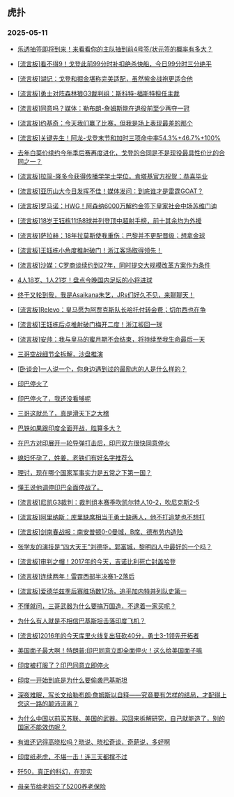 ## 虎扑 
### 2025-05-11

+ [乐透抽签即将到来！来看看你的主队抽到前4号签/状元签的概率有多大？](https://bbs.hupu.com/632521280.html)

+ [[流言板]看不得9！戈登此前99分时补扣绝杀快船，今日99分时三分绝平](https://bbs.hupu.com/632521688.html)

+ [[流言板]湖记：戈登和掘金堪称完美适配，虽然紫金战袍更适合他](https://bbs.hupu.com/632519877.html)

+ [[流言板]勇士对阵森林狼G3裁判组：斯科特-福斯特担任主裁](https://bbs.hupu.com/632524147.html)

+ [[流言板]同意吗？媒体：勒布朗-詹姆斯能在退役前至少再夺一冠](https://bbs.hupu.com/632522787.html)

+ [[流言板]约基奇：今天我们赢了比赛，但我是场上表现最差的那个](https://bbs.hupu.com/632520244.html)

+ [[流言板]关键先生！阿龙-戈登末节和加时三项命中率54.3%+46.7%+100%](https://bbs.hupu.com/632523925.html)

+ [去年白菜价续约今年季后赛再度进化，戈登的合同是不是现役最具性价比的合同之一？](https://bbs.hupu.com/632523555.html)

+ [[流言板]拉简-隆多今获得传播学学士学位，肯塔基官方祝贺：恭喜毕业](https://bbs.hupu.com/632520918.html)

+ [[流言板]亚历山大今日发挥不佳！媒体发问：到底谁才是雷霆GOAT？](https://bbs.hupu.com/632520753.html)

+ [[流言板]罗马诺：HWG！阿森纳6000万解约金签下皇家社会中场苏维门迪](https://bbs.hupu.com/632517514.html)

+ [[流言板]18岁王钰栋11场8球并列登顶中超射手榜，前十其余均为外援](https://bbs.hupu.com/632522986.html)

+ [[流言板]萨拉赫：18年拉莫斯使我重伤；巴黎并不更配晋级；想拿金球](https://bbs.hupu.com/632519992.html)

+ [[流言板]王钰栋小角度推射破门！浙江客场取得领先！](https://bbs.hupu.com/632520894.html)

+ [[流言板]沙媒：C罗商谈续约到27年，同时提交大规模改革方案作为条件](https://bbs.hupu.com/632520024.html)

+ [4人18岁、1人21岁！盘点今晚国内足坛的小将进球](https://bbs.hupu.com/632523277.html)

+ [终于又轮到我，我是Asaikana朱艺，JRs们好久不见，来聊聊天！](https://bbs.hupu.com/632520978.html)

+ [[流言板]Relevo：皇马愿为阿贾克斯队长哈托付转会费；切尔西也在争](https://bbs.hupu.com/632520292.html)

+ [[流言板]王钰栋后点推射破门梅开二度！浙江扳回一球](https://bbs.hupu.com/632522327.html)

+ [[流言板]安帅：我与皇马的蜜月期不会结束，将持续至我生命最后一天](https://bbs.hupu.com/632523152.html)

+ [三哥空战细节全拆解，沙盘推演](https://bbs.hupu.com/632522430.html)

+ [[卧谈会]一人说一个，你身边遇到过的最励志的人是什么样的？](https://bbs.hupu.com/632522144.html)

+ [印巴停火了](https://bbs.hupu.com/632521768.html)

+ [印巴停火了，我还没看够呢](https://bbs.hupu.com/632521723.html)

+ [三哥这就怂了，真是滑天下之大稽](https://bbs.hupu.com/632522085.html)

+ [巴铁如果跟印度全面开战，胜算多大？](https://bbs.hupu.com/632520541.html)

+ [在巴方对印展开一轮导弹打击后，印巴双方很快同意停火](https://bbs.hupu.com/632522305.html)

+ [媳妇怀孕了，姓姜，老铁们有好名字推荐么](https://bbs.hupu.com/632519717.html)

+ [理讨，现在哪个国家军事实力是五常之下第一国？](https://bbs.hupu.com/632521813.html)

+ [懂王说他调停印巴全面停战了。](https://bbs.hupu.com/632521560.html)

+ [[流言板]尼凯G3裁判：裁判组本赛季吹凯尔特人10-2，吹尼克斯2-5](https://bbs.hupu.com/632524258.html)

+ [[流言板]阿里纳斯：库里缺席相当于勇士缺两人，他不打追梦也不想打](https://bbs.hupu.com/632524725.html)

+ [[流言板]剑南春战报：南安普顿0-0曼城，B席、德布劳内造险](https://bbs.hupu.com/632525013.html)

+ [张学友的演技是“四大天王”刘德华，郭富城，黎明四人中最好的一个吗？](https://bbs.hupu.com/632522247.html)

+ [[流言板]审判之帽！2017年的今天，吉诺比利死亡封盖哈登](https://bbs.hupu.com/632525271.html)

+ [[流言板]连续两年！雷霆西部半决赛1-2落后](https://bbs.hupu.com/632522549.html)

+ [[流言板]爱德华兹季后赛胜场数17场，追平加内特并列队史第一](https://bbs.hupu.com/632523509.html)

+ [不懂就问，三哥武器为什么要搞万国造，不逮着一家买呢？](https://bbs.hupu.com/632521911.html)

+ [为什么有人就是不相信巴基斯坦击落印度飞机？](https://bbs.hupu.com/632523028.html)

+ [[流言板]2016年的今天库里火线复出狂砍40分，勇士3-1领先开拓者](https://bbs.hupu.com/632525234.html)

+ [美国面子最大啊！特朗普:印巴同意立即全面停火！这么给美国面子嘛](https://bbs.hupu.com/632523379.html)

+ [印度被打服了？印巴同意立即停火](https://bbs.hupu.com/632523775.html)

+ [印度一开始到底是为什么要偷袭巴基斯坦](https://bbs.hupu.com/632524073.html)

+ [深夜难眠，写长文给勒布朗·詹姆斯以自释——究竟要有怎样的结局，才配得上您这一路的颠沛流离？](https://bbs.hupu.com/632526050.html)

+ [为什么中国以前买苏联、美国的武器。买回来拆解研究，自己就能造了，别的国家不能效仿呢？](https://bbs.hupu.com/632524832.html)

+ [有谁还记得高晓松吗？晓说、晓松奇谈，奇葩说，多好啊](https://bbs.hupu.com/632525226.html)

+ [印度纸老虎，不堪一击！连三天都撑不过](https://bbs.hupu.com/632524162.html)

+ [歼50，真正的科幻，在现实](https://bbs.hupu.com/632523022.html)

+ [母亲节给老妈交了5200养老保险](https://bbs.hupu.com/632525798.html)

